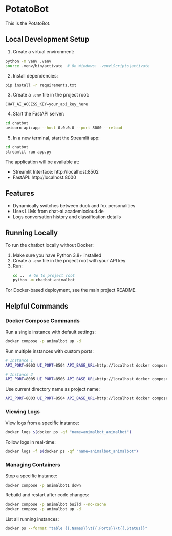 # PotatoBot

This is the PotatoBot.


## Local Development Setup

1. Create a virtual environment:
```bash
python -m venv .venv
source .venv/bin/activate  # On Windows: .venv\Scripts\activate
```

2. Install dependencies:
```bash
pip install -r requirements.txt
```

3. Create a `.env` file in the project root:
```
CHAT_AI_ACCESS_KEY=your_api_key_here
```

4. Start the FastAPI server:
```bash
cd chatbot
uvicorn api:app --host 0.0.0.0 --port 8000 --reload
```

5. In a new terminal, start the Streamlit app:
```bash
cd chatbot
streamlit run app.py
```

The application will be available at:
- Streamlit Interface: http://localhost:8502
- FastAPI: http://localhost:8000

## Features

- Dynamically switches between duck and fox personalities
- Uses LLMs from chat-ai.academiccloud.de
- Logs conversation history and classification details

## Running Locally

To run the chatbot locally without Docker:

1. Make sure you have Python 3.8+ installed
2. Create a `.env` file in the project root with your API key
3. Run:
   ```bash
   cd ..  # Go to project root
   python -m chatbot.animalbot
   ```

For Docker-based deployment, see the main project README.

## Helpful Commands

### Docker Compose Commands

Run a single instance with default settings:
```bash
docker compose -p animalbot up -d
```

Run multiple instances with custom ports:
```bash
# Instance 1
API_PORT=8003 UI_PORT=8504 API_BASE_URL=http://localhost docker compose -p animalbot1 up -d

# Instance 2
API_PORT=8005 UI_PORT=8506 API_BASE_URL=http://localhost docker compose -p animalbot2 up -d
```

Use current directory name as project name:
```bash
API_PORT=8003 UI_PORT=8504 API_BASE_URL=http://localhost docker compose -p $(basename "$PWD") up -d
```

### Viewing Logs

View logs from a specific instance:
```bash
docker logs $(docker ps -qf "name=animalbot_animalbot")
```

Follow logs in real-time:
```bash
docker logs -f $(docker ps -qf "name=animalbot_animalbot")
```

### Managing Containers

Stop a specific instance:
```bash
docker compose -p animalbot1 down
```

Rebuild and restart after code changes:
```bash
docker compose -p animalbot build --no-cache
docker compose -p animalbot up -d
```

List all running instances:
```bash
docker ps --format "table {{.Names}}\t{{.Ports}}\t{{.Status}}"
```